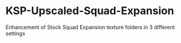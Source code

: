# KSP-Upscaled-Squad-Expansion
Enhancement of Stock Squad Expansion texture folders in 3 different settings
